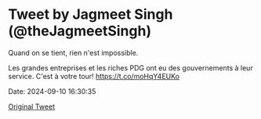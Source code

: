 # Tweet by Jagmeet Singh (@theJagmeetSingh)

Quand on se tient, rien n'est impossible.

Les grandes entreprises et les riches PDG ont eu des gouvernements à leur service. C'est à votre tour! https://t.co/moHqY4EUKo

Date: 2024-09-10 16:30:35

[Original Tweet](https://x.com/theJagmeetSingh/status/1833543602326409454)

